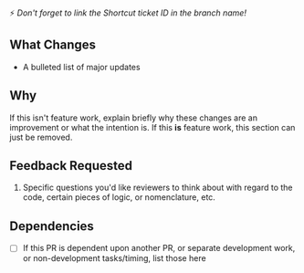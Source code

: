 :zap: _Don't forget to link the Shortcut ticket ID in the branch name!_

## What Changes

- A bulleted list of major updates

## Why

If this isn't feature work, explain briefly why these changes are an improvement or what the intention is. If this **is** feature work, this section can just be removed.

## Feedback Requested

1. Specific questions you'd like reviewers to think about with regard to the code, certain pieces of logic, or nomenclature, etc.

## Dependencies

- [ ] If this PR is dependent upon another PR, or separate development work, or non-development tasks/timing, list those here
